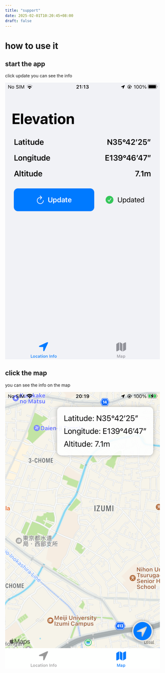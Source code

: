 ```yaml
---
title: "support"
date: 2025-02-01T10:20:45+08:00
draft: false
---
```


# how to use it


## start the app 

click update you can see the info

![](image/1738415002568.png)

## click the map

you can see the info on the map

![](image/1738415017572.png)